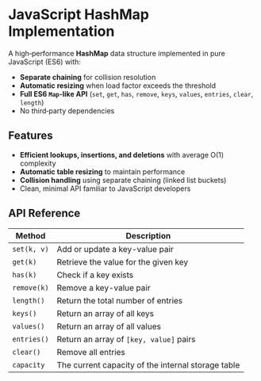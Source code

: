# JavaScript HashMap Implementation

A high‑performance **HashMap** data structure implemented in pure JavaScript (ES6) with:

- **Separate chaining** for collision resolution
- **Automatic resizing** when load factor exceeds the threshold
- **Full ES6 `Map`-like API** (`set`, `get`, `has`, `remove`, `keys`, `values`, `entries`, `clear`, `length`)
- No third‑party dependencies

## Features

- **Efficient lookups, insertions, and deletions** with average O(1) complexity
- **Automatic table resizing** to maintain performance
- **Collision handling** using separate chaining (linked list buckets)
- Clean, minimal API familiar to JavaScript developers

## API Reference

| Method       | Description                                       |
|--------------|---------------------------------------------------|
| `set(k, v)`  | Add or update a key-value pair                    |
| `get(k)`     | Retrieve the value for the given key              |
| `has(k)`     | Check if a key exists                             |
| `remove(k)`  | Remove a key-value pair                           |
| `length()`   | Return the total number of entries                |
| `keys()`     | Return an array of all keys                       |
| `values()`   | Return an array of all values                     |
| `entries()`  | Return an array of `[key, value]` pairs           |
| `clear()`    | Remove all entries                                |
| `capacity`   | The current capacity of the internal storage table|